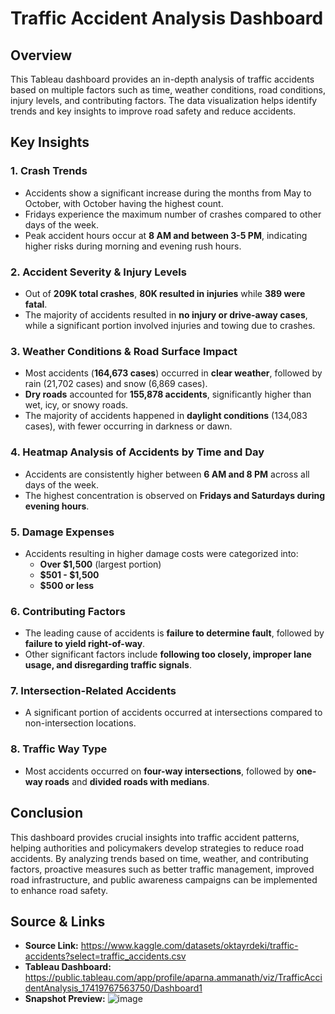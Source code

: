# Traffic Accident Analysis Dashboard

## Overview
This Tableau dashboard provides an in-depth analysis of traffic accidents based on multiple factors such as time, weather conditions, road conditions, injury levels, and contributing factors. The data visualization helps identify trends and key insights to improve road safety and reduce accidents.

## Key Insights

### 1. **Crash Trends**
- Accidents show a significant increase during the months from May to October, with October having the highest count.
- Fridays experience the maximum number of crashes compared to other days of the week.
- Peak accident hours occur at **8 AM and between 3-5 PM**, indicating higher risks during morning and evening rush hours.

### 2. **Accident Severity & Injury Levels**
- Out of **209K total crashes**, **80K resulted in injuries** while **389 were fatal**.
- The majority of accidents resulted in **no injury or drive-away cases**, while a significant portion involved injuries and towing due to crashes.

### 3. **Weather Conditions & Road Surface Impact**
- Most accidents (**164,673 cases**) occurred in **clear weather**, followed by rain (21,702 cases) and snow (6,869 cases).
- **Dry roads** accounted for **155,878 accidents**, significantly higher than wet, icy, or snowy roads.
- The majority of accidents happened in **daylight conditions** (134,083 cases), with fewer occurring in darkness or dawn.

### 4. **Heatmap Analysis of Accidents by Time and Day**
- Accidents are consistently higher between **6 AM and 8 PM** across all days of the week.
- The highest concentration is observed on **Fridays and Saturdays during evening hours**.

### 5. **Damage Expenses**
- Accidents resulting in higher damage costs were categorized into:
  - **Over $1,500** (largest portion)
  - **$501 - $1,500**
  - **$500 or less**

### 6. **Contributing Factors**
- The leading cause of accidents is **failure to determine fault**, followed by **failure to yield right-of-way**.
- Other significant factors include **following too closely, improper lane usage, and disregarding traffic signals**.

### 7. **Intersection-Related Accidents**
- A significant portion of accidents occurred at intersections compared to non-intersection locations.

### 8. **Traffic Way Type**
- Most accidents occurred on **four-way intersections**, followed by **one-way roads** and **divided roads with medians**.

## Conclusion
This dashboard provides crucial insights into traffic accident patterns, helping authorities and policymakers develop strategies to reduce road accidents. By analyzing trends based on time, weather, and contributing factors, proactive measures such as better traffic management, improved road infrastructure, and public awareness campaigns can be implemented to enhance road safety.

## Source & Links
- **Source Link:** https://www.kaggle.com/datasets/oktayrdeki/traffic-accidents?select=traffic_accidents.csv
- **Tableau Dashboard:** https://public.tableau.com/app/profile/aparna.ammanath/viz/TrafficAccidentAnalysis_17419767563750/Dashboard1
- **Snapshot Preview:** 
![image](https://github.com/user-attachments/assets/66dbf314-a0d2-40e2-a348-880ccb829932)
